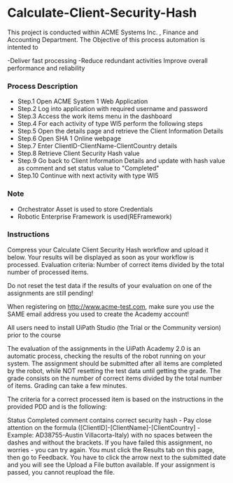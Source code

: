 # Calculate-Client-Security-Hash

This project is conducted within ACME Systems Inc. , Finance and Accounting Department. The Objective of this process automation is intented to

-Deliver fast processing
-Reduce redundant activities
Improve overall performance and reliability
### Process Description
- Step.1 Open ACME System 1 Web Application
- Step.2 Log into application with required username and password
- Step.3 Access the work items menu in the dashboard
- Step.4 For each activity of type WI5 perform the following steps
- Step.5 Open the details page and retrieve the Client Information Details
- Step.6 Open SHA 1 Online webpage
- Step.7 Enter ClientID-ClientName-ClientCountry details
- Step.8 Retrieve Client Security Hash value
- Step.9 Go back to Client Information Details and update with hash value as comment and set status value to "Completed"
- Step.10 Continue with next activity with type WI5
### Note
- Orchestrator Asset is used to store Credentials
- Robotic Enterprise Framework is used(REFramework)

### Instructions

Compress your Calculate Client Security Hash workflow and upload it below. Your results will be displayed as soon as your workflow is processed. Evaluation criteria: Number of correct items divided by the total number of processed items.

Do not reset the test data if the results of your evaluation on one of the assignments are still pending!

When registering on http://www.acme-test.com, make sure you use the SAME email address you used to create the Academy account!

All users need to install UiPath Studio (the Trial or the Community version) prior to the course

The evaluation of the assignments in the UiPath Academy 2.0 is an automatic process, checking the results of the robot running on your system. The assignment should be submitted after all items are completed by the robot, while NOT resetting the test data until getting the grade. The grade consists on the number of correct items divided by the total number of items. Grading can take a few minutes.

The criteria for a correct processed item is based on the instructions in the provided PDD and is the following:

Status Completed
comment contains correct security hash - Pay close attention on the formula ([ClientID]-[ClientName]-[ClientCountry] - Example: AD38755-Austin Villacorta-Italy) with no spaces between the dashes and without the brackets.
If you have failed this assignment, no worries - you can try again. You must click the Results tab on this page, then go to Feedback. You have to click the arrow next to the submitted date and you will see the Upload a File button available. If your assignment is passed, you cannot reupload the file.
